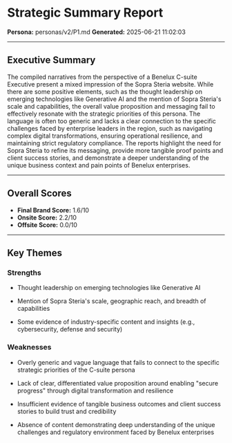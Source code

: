 # Strategic Summary Report

**Persona:** personas/v2/P1.md
**Generated:** 2025-06-21 11:02:03

---

## Executive Summary

The compiled narratives from the perspective of a Benelux C-suite Executive present a mixed impression of the Sopra Steria website. While there are some positive elements, such as the thought leadership on emerging technologies like Generative AI and the mention of Sopra Steria's scale and capabilities, the overall value proposition and messaging fail to effectively resonate with the strategic priorities of this persona. The language is often too generic and lacks a clear connection to the specific challenges faced by enterprise leaders in the region, such as navigating complex digital transformations, ensuring operational resilience, and maintaining strict regulatory compliance. The reports highlight the need for Sopra Steria to refine its messaging, provide more tangible proof points and client success stories, and demonstrate a deeper understanding of the unique business context and pain points of Benelux enterprises.

---

## Overall Scores

- **Final Brand Score:** 1.6/10
- **Onsite Score:** 2.2/10
- **Offsite Score:** 0.0/10

---

## Key Themes

### Strengths



- Thought leadership on emerging technologies like Generative AI
  

- Mention of Sopra Steria's scale, geographic reach, and breadth of capabilities
  

- Some evidence of industry-specific content and insights (e.g., cybersecurity, defense and security)
  

### Weaknesses



- Overly generic and vague language that fails to connect to the specific strategic priorities of the C-suite persona
  

- Lack of clear, differentiated value proposition around enabling "secure progress" through digital transformation and resilience
  

- Insufficient evidence of tangible business outcomes and client success stories to build trust and credibility
  

- Absence of content demonstrating deep understanding of the unique challenges and regulatory environment faced by Benelux enterprises
  